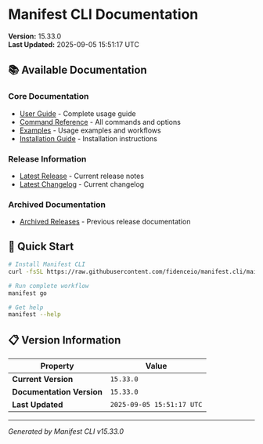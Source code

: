 # Manifest CLI Documentation

**Version:** 15.33.0  
**Last Updated:** 2025-09-05 15:51:17 UTC

## 📚 Available Documentation

### Core Documentation
- [User Guide](USER_GUIDE.md) - Complete usage guide
- [Command Reference](COMMAND_REFERENCE.md) - All commands and options
- [Examples](EXAMPLES.md) - Usage examples and workflows
- [Installation Guide](INSTALLATION.md) - Installation instructions

### Release Information
- [Latest Release](RELEASE_v15.33.0.md) - Current release notes
- [Latest Changelog](CHANGELOG_v15.33.0.md) - Current changelog

### Archived Documentation
- [Archived Releases](zArchive/) - Previous release documentation

## 🚀 Quick Start

```bash
# Install Manifest CLI
curl -fsSL https://raw.githubusercontent.com/fidenceio/manifest.cli/main/install-cli.sh | bash

# Run complete workflow
manifest go

# Get help
manifest --help
```

## 📋 Version Information

| Property | Value |
|----------|-------|
| **Current Version** | `15.33.0` |
| **Documentation Version** | `15.33.0` |
| **Last Updated** | `2025-09-05 15:51:17 UTC` |

---
*Generated by Manifest CLI v15.33.0*
